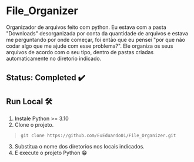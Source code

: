 # File_Organizer
Organizador de arquivos feito com python.
Eu estava com a pasta "Downloads" desorganizada por conta da quantidade de arquivos e estava me perguntando por onde começar,
foi então que eu pensei "por que não codar algo que me ajude com esse problema?".
Ele organiza os seus arquivos de acordo com o seu tipo, dentro de pastas criadas automaticamente no diretorio indicado.

## Status: Completed ✔️

## Run Local 🛠️

1. Instale Python >= 3.10
2. Clone o projeto.
  > `git clone https://github.com/EuEduardo01/File_Organizer.git`
3. Substitua o nome dos diretorios nos locais indicados. 
4. E execute o projeto Python 😁 
